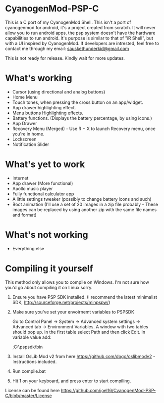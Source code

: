 CyanogenMod-PSP-C
=================

This is a C port of my CyanogenMod Shell. This isn't a port of cyanogenmod for android, it's a project created from scratch. It will never allow you to run android apps, the psp system doesn't have the hardware capabilities to run android. It's purpose is similar to that of "iR Shell", but with a UI inspired by CyanogenMod. If developers are intrested, feel free to contact me through my email: sauskethunderkid@gmail.com 

This is not ready for release. Kindly wait for more updates.


What's working
=================
- Cursor (using directional and analog buttons)
- Home Menu
- Touch tones, when pressing the cross button on an app/widget.
- App drawer highlighting effect. 
- Menu buttons Highlighting effects.
- Battery functions. (Displays the battery percentage, by using icons.)
- App Drawer
- Recovery Menu (Merged) - Use R + X to launch Recovery menu, once you're in home.
- Lockscreen
- Notification Slider


What's yet to work
=================
- Internet
- App drawer (More functional)
- Apollo music player
- Fully functional calculator app
- A little settings tweaker (possibly to change battery icons and such)
- Boot animation (I'll use a set of 20 images in a zip file probably - These images can be replaced by using another zip with the same file names and format)

What's not working
=================
- Everything else

Compiling it yourself 
=================
This method only allows you to compile on Windows. I'm not sure how you'd go about compiling it on Linux sorry.

1. Ensure you have PSP SDK installed. (I recommend the latest minimalist SDK, http://sourceforge.net/projects/minpspw/)
2. Make sure you've set your envoirnemt variables to PSPSDK

   Go to Control Panel -> System -> Advanced system settings -> Advanced tab -> Environment Variables. A window with two     tables should pop up. In the first table select Path and then click Edit. In variable value add:
   
   ;C:\pspsdk\bin
   
3. Install OsLib Mod v2 from here https://github.com/dogo/oslibmodv2 - Instructions included.
4. Run compile.bat
5. Hit 1 on your keyboard, and press enter to start compiling.


License can be found here https://github.com/joel16/CyanogenMod-PSP-C/blob/master/License

